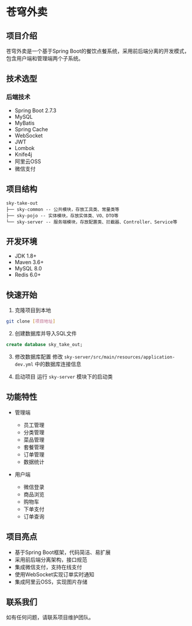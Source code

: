 # 苍穹外卖

## 项目介绍

苍穹外卖是一个基于Spring Boot的餐饮点餐系统，采用前后端分离的开发模式，包含用户端和管理端两个子系统。

## 技术选型

### 后端技术

- Spring Boot 2.7.3
- MySQL
- MyBatis
- Spring Cache
- WebSocket
- JWT
- Lombok
- Knife4j
- 阿里云OSS
- 微信支付

## 项目结构

```
sky-take-out
├── sky-common -- 公共模块，存放工具类、常量类等
├── sky-pojo -- 实体模块，存放实体类、VO、DTO等
└── sky-server -- 服务端模块，存放配置类、拦截器、Controller、Service等
```

## 开发环境

- JDK 1.8+
- Maven 3.6+
- MySQL 8.0
- Redis 6.0+

## 快速开始

1. 克隆项目到本地

```bash
git clone [项目地址]
```

2. 创建数据库并导入SQL文件

```sql
create database sky_take_out;
```

3. 修改数据库配置
   修改 `sky-server/src/main/resources/application-dev.yml` 中的数据库连接信息

4. 启动项目
   运行 `sky-server` 模块下的启动类

## 功能特性

- 管理端
    - 员工管理
    - 分类管理
    - 菜品管理
    - 套餐管理
    - 订单管理
    - 数据统计

- 用户端
    - 微信登录
    - 商品浏览
    - 购物车
    - 下单支付
    - 订单查询

## 项目亮点

- 基于Spring Boot框架，代码简洁、易扩展
- 采用前后端分离架构，接口规范
- 集成微信支付，支持在线支付
- 使用WebSocket实现订单实时通知
- 集成阿里云OSS，实现图片存储

## 联系我们

如有任何问题，请联系项目维护团队。